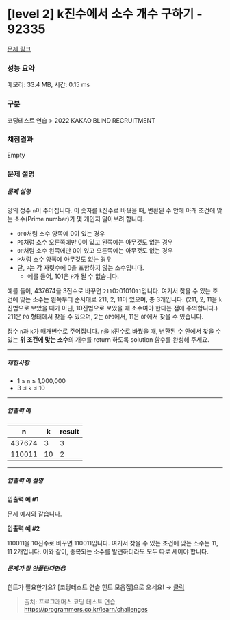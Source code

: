 # [level 2] k진수에서 소수 개수 구하기 - 92335 

[문제 링크](https://school.programmers.co.kr/learn/courses/30/lessons/92335) 

### 성능 요약

메모리: 33.4 MB, 시간: 0.15 ms

### 구분

코딩테스트 연습 > 2022 KAKAO BLIND RECRUITMENT

### 채점결과

Empty

### 문제 설명

<h5 style="user-select: auto;">문제 설명</h5>

<p style="user-select: auto;">양의 정수 <code style="user-select: auto;">n</code>이 주어집니다. 이 숫자를 <code style="user-select: auto;">k</code>진수로 바꿨을 때, 변환된 수 안에 아래 조건에 맞는 소수(Prime number)가 몇 개인지 알아보려 합니다.</p>

<ul style="user-select: auto;">
<li style="user-select: auto;"><code style="user-select: auto;">0P0</code>처럼 소수 양쪽에 0이 있는 경우</li>
<li style="user-select: auto;"><code style="user-select: auto;">P0</code>처럼 소수 오른쪽에만 0이 있고 왼쪽에는 아무것도 없는 경우</li>
<li style="user-select: auto;"><code style="user-select: auto;">0P</code>처럼 소수 왼쪽에만 0이 있고 오른쪽에는 아무것도 없는 경우</li>
<li style="user-select: auto;"><code style="user-select: auto;">P</code>처럼 소수 양쪽에 아무것도 없는 경우</li>
<li style="user-select: auto;">단, <code style="user-select: auto;">P</code>는 각 자릿수에 0을 포함하지 않는 소수입니다.

<ul style="user-select: auto;">
<li style="user-select: auto;">예를 들어, 101은 <code style="user-select: auto;">P</code>가 될 수 없습니다.</li>
</ul></li>
</ul>

<p style="user-select: auto;">예를 들어, 437674을 3진수로 바꾸면 <code style="user-select: auto;">211</code>0<code style="user-select: auto;">2</code>01010<code style="user-select: auto;">11</code>입니다. 여기서 찾을 수 있는 조건에 맞는 소수는 왼쪽부터 순서대로 211, 2, 11이 있으며, 총 3개입니다. (211, 2, 11을 <code style="user-select: auto;">k</code>진법으로 보았을 때가 아닌, 10진법으로 보았을 때 소수여야 한다는 점에 주의합니다.) 211은 <code style="user-select: auto;">P0</code> 형태에서 찾을 수 있으며, 2는 <code style="user-select: auto;">0P0</code>에서, 11은 <code style="user-select: auto;">0P</code>에서 찾을 수 있습니다.</p>

<p style="user-select: auto;">정수 <code style="user-select: auto;">n</code>과 <code style="user-select: auto;">k</code>가 매개변수로 주어집니다. <code style="user-select: auto;">n</code>을 <code style="user-select: auto;">k</code>진수로 바꿨을 때, 변환된 수 안에서 찾을 수 있는 <strong style="user-select: auto;">위 조건에 맞는 소수</strong>의 개수를 return 하도록 solution 함수를 완성해 주세요.</p>

<hr style="user-select: auto;">

<h5 style="user-select: auto;">제한사항</h5>

<ul style="user-select: auto;">
<li style="user-select: auto;">1 ≤ <code style="user-select: auto;">n</code> ≤ 1,000,000</li>
<li style="user-select: auto;">3 ≤ <code style="user-select: auto;">k</code> ≤ 10</li>
</ul>

<hr style="user-select: auto;">

<h5 style="user-select: auto;">입출력 예</h5>
<table class="table" style="user-select: auto;">
        <thead style="user-select: auto;"><tr style="user-select: auto;">
<th style="user-select: auto;">n</th>
<th style="user-select: auto;">k</th>
<th style="user-select: auto;">result</th>
</tr>
</thead>
        <tbody style="user-select: auto;"><tr style="user-select: auto;">
<td style="user-select: auto;">437674</td>
<td style="user-select: auto;">3</td>
<td style="user-select: auto;">3</td>
</tr>
<tr style="user-select: auto;">
<td style="user-select: auto;">110011</td>
<td style="user-select: auto;">10</td>
<td style="user-select: auto;">2</td>
</tr>
</tbody>
      </table>
<hr style="user-select: auto;">

<h5 style="user-select: auto;">입출력 예 설명</h5>

<p style="user-select: auto;"><strong style="user-select: auto;">입출력 예 #1</strong></p>

<p style="user-select: auto;">문제 예시와 같습니다. </p>

<p style="user-select: auto;"><strong style="user-select: auto;">입출력 예 #2</strong></p>

<p style="user-select: auto;">110011을 10진수로 바꾸면 110011입니다. 여기서 찾을 수 있는 조건에 맞는 소수는 11, 11 2개입니다. 이와 같이, 중복되는 소수를 발견하더라도 모두 따로 세어야 합니다.</p>

<h5 style="user-select: auto;">문제가 잘 안풀린다면😢</h5>

<p style="user-select: auto;">힌트가 필요한가요? [코딩테스트 연습 힌트 모음집]으로 오세요! → <a href="https://school.programmers.co.kr/learn/courses/14743?itm_content=lesson92335" target="_blank" rel="noopener" style="user-select: auto;">클릭</a></p>


> 출처: 프로그래머스 코딩 테스트 연습, https://programmers.co.kr/learn/challenges